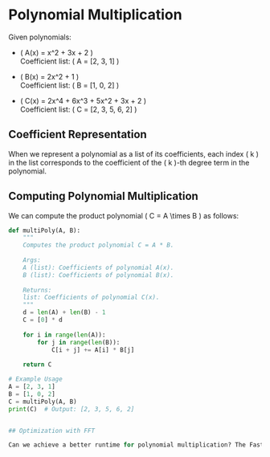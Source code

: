 # Polynomial Multiplication

Given polynomials:

- \( A(x) = x^2 + 3x + 2 \)  
  Coefficient list: \( A = [2, 3, 1] \)
  
- \( B(x) = 2x^2 + 1 \)  
  Coefficient list: \( B = [1, 0, 2] \)
  
- \( C(x) = 2x^4 + 6x^3 + 5x^2 + 3x + 2 \)  
  Coefficient list: \( C = [2, 3, 5, 6, 2] \)


## Coefficient Representation

When we represent a polynomial as a list of its coefficients, each index \( k \) in the list corresponds to the coefficient of the \( k \)-th degree term in the polynomial.

## Computing Polynomial Multiplication

We can compute the product polynomial \( C = A \times B \) as follows:

```python
def multiPoly(A, B):
    """
    Computes the product polynomial C = A * B.
    
    Args:
    A (list): Coefficients of polynomial A(x).
    B (list): Coefficients of polynomial B(x).
    
    Returns:
    list: Coefficients of polynomial C(x).
    """
    d = len(A) + len(B) - 1
    C = [0] * d
    
    for i in range(len(A)):
        for j in range(len(B)):
            C[i + j] += A[i] * B[j]
    
    return C

# Example Usage
A = [2, 3, 1]
B = [1, 0, 2]
C = multiPoly(A, B)
print(C)  # Output: [2, 3, 5, 6, 2]


## Optimization with FFT

Can we achieve a better runtime for polynomial multiplication? The Fast Fourier Transform (FFT) algorithm provides an efficient solution by exploiting the properties of Fourier transforms.